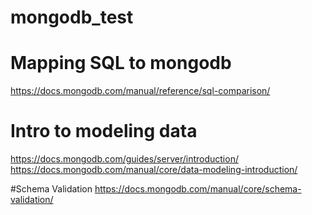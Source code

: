 # mongodb_test

# Mapping SQL to mongodb
https://docs.mongodb.com/manual/reference/sql-comparison/

# Intro to modeling data
https://docs.mongodb.com/guides/server/introduction/
https://docs.mongodb.com/manual/core/data-modeling-introduction/

#Schema Validation
https://docs.mongodb.com/manual/core/schema-validation/
